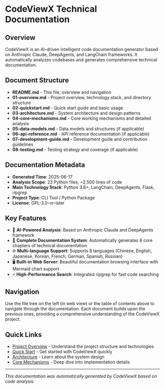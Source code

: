 # CodeViewX Technical Documentation

## Overview

CodeViewX is an AI-driven intelligent code documentation generator based on Anthropic Claude, DeepAgents, and LangChain frameworks. It automatically analyzes codebases and generates comprehensive technical documentation.

## Document Structure

- **README.md** - This file, overview and navigation
- **01-overview.md** - Project overview, technology stack, and directory structure
- **02-quickstart.md** - Quick start guide and basic usage
- **03-architecture.md** - System architecture and design patterns
- **04-core-mechanisms.md** - Core working mechanisms and detailed analysis
- **05-data-models.md** - Data models and structures (if applicable)
- **06-api-reference.md** - API reference documentation (if applicable)
- **07-development-guide.md** - Development guide and contribution guidelines
- **08-testing.md** - Testing strategy and coverage (if applicable)

## Documentation Metadata

- **Generated Time**: 2025-06-17
- **Analysis Scope**: 23 Python files, ~2,500 lines of code
- **Main Technology Stack**: Python 3.8+, LangChain, DeepAgents, Flask, ripgrep
- **Project Type**: CLI Tool / Python Package
- **License**: GPL-3.0-or-later

## Key Features

- 🤖 **AI-Powered Analysis**: Based on Anthropic Claude and DeepAgents framework
- 📝 **Complete Documentation System**: Automatically generates 8 core chapters of technical documentation
- 🌐 **Multi-language Support**: Supports 8 languages (Chinese, English, Japanese, Korean, French, German, Spanish, Russian)
- 🖥️ **Built-in Web Server**: Beautiful documentation browsing interface with Mermaid chart support
- ⚡ **High-Performance Search**: Integrated ripgrep for fast code searching

## Navigation

Use the file tree on the left (in web view) or the table of contents above to navigate through the documentation. Each document builds upon the previous ones, providing a comprehensive understanding of the CodeViewX project.

## Quick Links

- [Project Overview](01-overview.md) - Understand the project structure and technologies
- [Quick Start](02-quickstart.md) - Get started with CodeViewX quickly
- [Architecture](03-architecture.md) - Learn about the system design
- [Core Mechanisms](04-core-mechanisms.md) - Deep dive into implementation details

---

*This documentation was automatically generated by CodeViewX based on code analysis.*